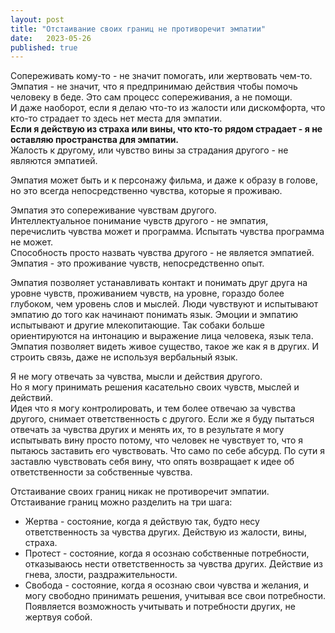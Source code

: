 ```yaml
---
layout: post
title: "Отстаивание своих границ не противоречит эмпатии"
date:   2023-05-26
published: true
---
```

Сопереживать кому-то - не значит помогать, или жертвовать чем-то. Эмпатия - не значит, что я предпринимаю действия чтобы помочь человеку в беде. Это сам процесс сопереживания, а не помощи.\
И даже наоборот, если я делаю что-то из жалости или дискомфорта, что кто-то страдает то здесь нет места для эмпатии.\
**Если я действую из страха или вины, что кто-то рядом страдает - я не оставляю пространства для эмпатии.**\
Жалость к другому, или чувство вины за страдания другого  - не являются эмпатией.

Эмпатия может быть и к персонажу фильма, и даже к образу в голове, но это всегда непосредственно чувства, которые я проживаю.

Эмпатия это сопереживание чувствам другого.\
Интеллектуальное понимание чувств другого - не эмпатия, перечислить чувства может и программа. Испытать чувства программа не может.\
Способность просто назвать чувства другого - не является эмпатией. Эмпатия - это проживание чувств, непосредственно опыт.

Эмпатия позволяет устанавливать контакт и понимать друг друга на уровне чувств, проживанием чувств, на уровне, гораздо более глубоком, чем уровень слов и мыслей. Люди чувствуют и испытывают эмпатию до того как начинают понимать язык. Эмоции и эмпатию испытывают и другие млекопитающие. Так собаки больше ориентируются на интонацию и выражение лица человека, язык тела.\
Эмпатия позволяет видеть живое существо, такое же как я в других. И строить связь, даже не используя вербальный язык.

Я не могу отвечать за чувства, мысли и действия другого.\
Но я могу принимать решения касательно своих чувств, мыслей и действий.\
Идея что я могу контролировать, и тем более отвечаю за чувства другого, снимает ответственность с другого. Если же я буду пытаться отвечать за чувства других и менять их, то в результате я могу испытывать вину просто потому, что человек не чувствует то, что я пытаюсь заставить его чувствовать. Что само по себе абсурд. По сути я заставлю чувствовать себя вину, что опять возвращает к идее об ответственности за собственные чувства.

Отстаивание своих границ никак не противоречит эмпатии.\
Отстаивание границ можно разделить на три шага:
* Жертва - состояние, когда я действую так, будто несу ответственность за чувства других. Действую из жалости, вины, страха.
* Протест - состояние, когда я осознаю собственные потребности, отказываюсь нести ответственность за чувства других. Действие из гнева, злости, раздражительности.
* Свобода - состояние, когда я осознаю свои чувства и желания, и могу свободно принимать решения, учитывая все свои потребности. Появляется возможность учитывать и потребности других, не жертвуя собой.
